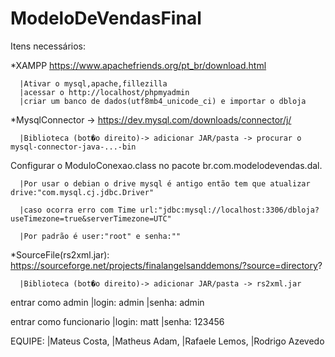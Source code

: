 # ModeloDeVendasFinal

Itens necessários:

*XAMPP https://www.apachefriends.org/pt_br/download.html
   
      |Ativar o mysql,apache,fillezilla
      |acessar o http://localhost/phpmyadmin
      |criar um banco de dados(utf8mb4_unicode_ci) e importar o dbloja

*MysqlConnector -> https://dev.mysql.com/downloads/connector/j/ 

      |Biblioteca (bot�o direito)-> adicionar JAR/pasta -> procurar o mysql-connector-java-...-bin

Configurar o ModuloConexao.class no pacote br.com.modelodevendas.dal.
  
      |Por usar o debian o drive mysql é antigo então tem que atualizar drive:"com.mysql.cj.jdbc.Driver"
      
      |caso ocorra erro com Time url:"jdbc:mysql://localhost:3306/dbloja?useTimezone=true&serverTimezone=UTC"
      
      |Por padrão é user:"root" e senha:""
      

*SourceFile(rs2xml.jar): https://sourceforge.net/projects/finalangelsanddemons/?source=directory? 

      |Biblioteca (bot�o direito)-> adicionar JAR/pasta -> rs2xml.jar


entrar como admin
      |login: admin 
      |senha: admin


entrar como funcionario
      |login: matt
      |senha: 123456


EQUIPE:
      |Mateus Costa,
      |Matheus Adam,
      |Rafaele Lemos,
      |Rodrigo Azevedo
